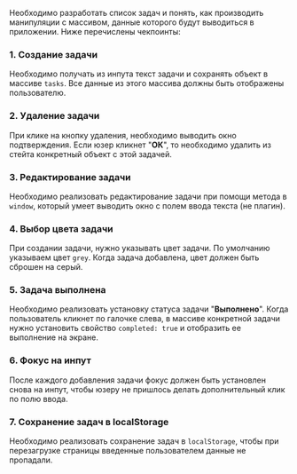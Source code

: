 Необходимо разработать список задач и понять, как производить манипуляции с массивом, данные которого будут выводиться в приложении.
Ниже перечислены чекпоинты:

### 1. Создание задачи

Необходимо получать из инпута текст задачи и сохранять объект в массиве `tasks`. Все данные из этого массива должны быть отображены пользователю.

### 2. Удаление задачи

При клике на кнопку удаления, необходимо выводить окно подтверждения. Если юзер кликнет "**ОК**", то необходимо удалить из стейта конкретный объект с этой задачей.

### 3. Редактирование задачи

Необходимо реализовать редактирование задачи при помощи метода в `window`, который умеет выводить окно с полем ввода текста (не плагин).

### 4. Выбор цвета задачи

При создании задачи, нужно указывать цвет задачи. По умолчанию указываем цвет `grey`.
Когда задача добавлена, цвет должен быть сброшен на серый.

### 5. Задача выполнена

Необходимо реализовать установку статуса задачи "**Выполнено**". Когда пользователь кликнет по галочке слева, в массиве конкретной задачи нужно установить свойство `completed: true` и отобразить ее выполнение на экране.

### 6. Фокус на инпут

После каждого добавления задачи фокус должен быть установлен снова на инпут, чтобы юзеру не пришлось делать дополнительный клик по полю ввода.

### 7. Сохранение задач в localStorage

Необходимо реализовать сохранение задач в `localStorage`, чтобы при перезагрузке страницы введенные пользователем данные не пропадали.
